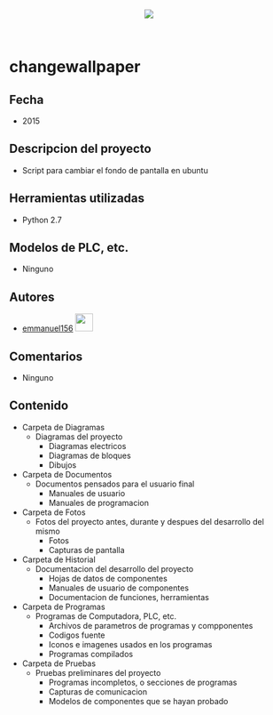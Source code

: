 <br/>
<p align="center">
  <img src="https://avatars2.githubusercontent.com/u/15052789?v=3&s=200">
</p>
<br/>

# changewallpaper

## Fecha
* 2015

## Descripcion del proyecto
* Script para cambiar el fondo de pantalla en ubuntu

## Herramientas utilizadas
* Python 2.7

## Modelos de PLC, etc.
* Ninguno

## Autores
* <a href="http://www.github.com/emmanuel156">emmanuel156</a> <img src="https://avatars3.githubusercontent.com/u/15036095?v=4" height="32" width="32">

## Comentarios
* Ninguno

## Contenido
* Carpeta de Diagramas
	* Diagramas del proyecto
		* Diagramas electricos
		* Diagramas de bloques
		* Dibujos
* Carpeta de Documentos
	* Documentos pensados para el usuario final
		* Manuales de usuario
		* Manuales de programacion
* Carpeta de Fotos
	* Fotos del proyecto antes, durante y despues del desarrollo del mismo
		* Fotos
		* Capturas de pantalla
* Carpeta de Historial
	* Documentacion del desarrollo del proyecto
		* Hojas de datos de componentes
		* Manuales de usuario de componentes
		* Documentacion de funciones, herramientas
* Carpeta de Programas
	* Programas de Computadora, PLC, etc. 
		* Archivos de parametros de programas y compponentes
		* Codigos fuente
		* Iconos e imagenes usados en los programas
		* Programas compilados
* Carpeta de Pruebas
	* Pruebas preliminares del proyecto
		* Programas incompletos, o secciones de programas
		* Capturas de comunicacion
		* Modelos de componentes que se hayan probado
